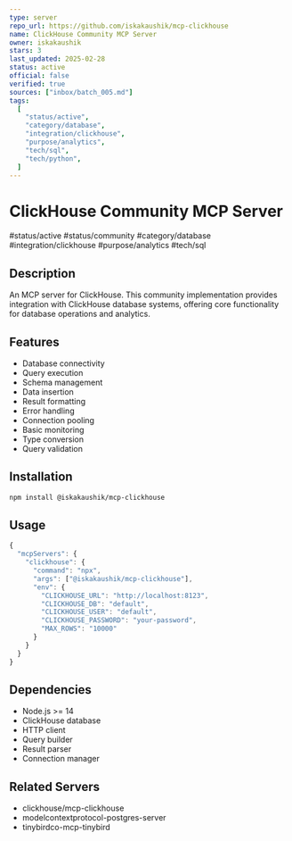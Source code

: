 ```yaml
---
type: server
repo_url: https://github.com/iskakaushik/mcp-clickhouse
name: ClickHouse Community MCP Server
owner: iskakaushik
stars: 3
last_updated: 2025-02-28
status: active
official: false
verified: true
sources: ["inbox/batch_005.md"]
tags:
  [
    "status/active",
    "category/database",
    "integration/clickhouse",
    "purpose/analytics",
    "tech/sql",
    "tech/python",
  ]
---
```


# ClickHouse Community MCP Server

#status/active #status/community #category/database #integration/clickhouse #purpose/analytics #tech/sql

## Description

An MCP server for ClickHouse. This community implementation provides integration with ClickHouse database systems, offering core functionality for database operations and analytics.

## Features

- Database connectivity
- Query execution
- Schema management
- Data insertion
- Result formatting
- Error handling
- Connection pooling
- Basic monitoring
- Type conversion
- Query validation

## Installation

```bash
npm install @iskakaushik/mcp-clickhouse
```

## Usage

```javascript
{
  "mcpServers": {
    "clickhouse": {
      "command": "npx",
      "args": ["@iskakaushik/mcp-clickhouse"],
      "env": {
        "CLICKHOUSE_URL": "http://localhost:8123",
        "CLICKHOUSE_DB": "default",
        "CLICKHOUSE_USER": "default",
        "CLICKHOUSE_PASSWORD": "your-password",
        "MAX_ROWS": "10000"
      }
    }
  }
}
```

## Dependencies

- Node.js >= 14
- ClickHouse database
- HTTP client
- Query builder
- Result parser
- Connection manager

## Related Servers

- clickhouse/mcp-clickhouse
- modelcontextprotocol-postgres-server
- tinybirdco-mcp-tinybird
